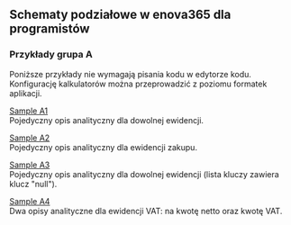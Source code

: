 ## Schematy podziałowe w enova365 dla programistów
### Przykłady grupa A

Poniższe przykłady nie wymagają pisania kodu w edytorze kodu. Konfigurację kalkulatorów można przeprowadzić z poziomu formatek aplikacji.

[Sample A1](Sample%20A1)  
Pojedyczny opis analityczny dla dowolnej ewidencji.

[Sample A2](Sample%20A2)  
Pojedyczny opis analityczny dla ewidencji zakupu.

[Sample A3](Sample%20A3)  
Pojedyczny opis analityczny dla dowolnej ewidencji (lista kluczy zawiera klucz "null").

[Sample A4](Sample%20A4)  
Dwa opisy analityczne dla ewidencji VAT: na kwotę netto oraz kwotę VAT.
